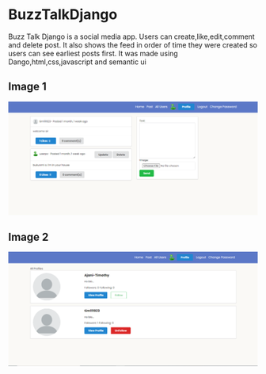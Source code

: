 # BuzzTalkDjango
Buzz Talk Django is a social media app. Users can create,like,edit,comment and delete post. It also shows the feed in order of time they were created so users can see earliest posts first.
It was made using Dango,html,css,javascript and semantic ui
## Image 1
![ScreenShot](https://github.com/Tim1119/BuzzTalkDjango/blob/main/screenshot-images/image1.PNG)
## Image 2
![ScreenShot](https://github.com/Tim1119/BuzzTalkDjango/blob/main/screenshot-images/images2.PNG)

